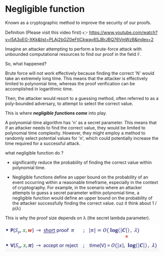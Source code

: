 # Negligible function
Known as a cryptographic method to improve the security of our proofs.

Definition (Please visit this video first) 👉 <https://www.youtube.com/watch?v=l5A3oEG-XKk&list=PLAj2bGZ0eFtICkway8SJBrJBQ76VinWzB&index=2>

Imagine an attacker attempting to perform a brute-force attack with unbounded computational resources to find our proof in the field 𝔽.

So, what happened?

Brute force will not work effectively because finding the correct 'N' would take an extremely long time. This means that the attacker is effectively limited to polynomial time, whereas the proof verification can be accomplished in logarithmic time.

Then, the attacker would resort to a guessing method, often referred to as a poly-bounded adversary, to attempt to select the correct value.

This is where ***negligible functions come*** into play.

A polynomial-time algorithm has 'n' as a secret parameter. This means that if an attacker needs to find the correct value, they would be limited to polynomial time complexity. However, they might employ a method to randomly select potential values for 'n', which could potentially increase the time required for a successful attack.

what negligible function do ? 
 - significantly reduce the probability of finding the correct value within polynomial time.

 - Negligible functions define an upper bound on the probability of an event occurring within a reasonable timeframe, especially in the context of cryptography. For example, in the scenario where an attacker attempts to guess a secret parameter within polynomial time, a negligible function would define an upper bound on the probability of the attacker successfully finding the correct value.
 cuz it think about 1 / p(λ)

This is why the proof size depends on λ (the secret lambda parameter).

![Proof size](../asset/proof-size-time.png)